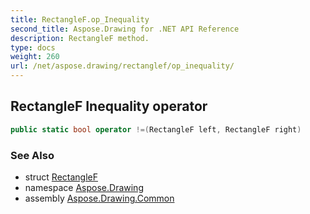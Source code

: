 ```yaml
---
title: RectangleF.op_Inequality
second_title: Aspose.Drawing for .NET API Reference
description: RectangleF method. 
type: docs
weight: 260
url: /net/aspose.drawing/rectanglef/op_inequality/
---
```

## RectangleF Inequality operator

```csharp
public static bool operator !=(RectangleF left, RectangleF right)
```

### See Also

* struct [RectangleF](../)
* namespace [Aspose.Drawing](../../rectanglef/)
* assembly [Aspose.Drawing.Common](../../../)


